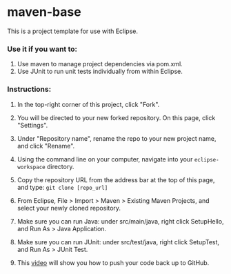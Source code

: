 # maven-base

This is a project template for use with Eclipse. 

### Use it if you want to:
1. Use maven to manage project dependencies via pom.xml.
2. Use JUnit to run unit tests individually from within Eclipse.

### Instructions:
1. In the top-right corner of this project, click "Fork".
2. You will be directed to your new forked repository. On this page, click "Settings".
3. Under "Repository name", rename the repo to your new project name, and click "Rename".
4. Using the command line on your computer, navigate into your `eclipse-workspace` directory.
5. Copy the repository URL from the address bar at the top of this page, and type: `git clone [repo_url]`
6. From Eclipse, File > Import > Maven > Existing Maven Projects, and select your newly cloned repository.
7. Make sure you can run Java: under src/main/java, right click SetupHello, and Run As > Java Application.
8. Make sure you can run JUnit: under src/test/java, right click SetupTest, and Run As > JUnit Test.

9. This [video](https://youtu.be/POGzh6epq7A) will show you how to push your code back up to GitHub.
